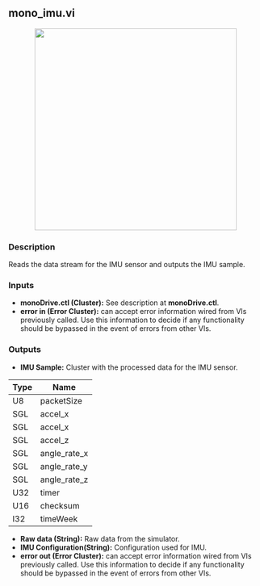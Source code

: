 ## mono_imu.vi
<p align="center">
<img src="https://github.com/monoDriveIO/client/raw/master/WikiPhotos/LV_client/sensors/mono__imuc.png" 
width="400"  />
</p>

### Description
Reads the data stream for the IMU sensor and outputs the IMU sample.

### Inputs

- **monoDrive.ctl (Cluster):** See description at **monoDrive.ctl**.
- **error in (Error Cluster):** can accept error information wired from VIs previously called. Use this information to decide if any functionality should be bypassed in the event of errors from other VIs.

### Outputs

- **IMU Sample:** Cluster with the processed data for the IMU sensor.

| Type  | Name   |
| ------------ | ------------ |
|U8  | packetSize |
|SGL | accel_x  |
|SGL | accel_x  |
|SGL | accel_z |
|SGL | angle_rate_x |
|SGL | angle_rate_y  |
|SGL | angle_rate_z  |
|U32 | timer |
|U16 | checksum|
|I32 | timeWeek  |

- **Raw data (String):** Raw data from the simulator.
- **IMU Configuration(String):** Configuration used for IMU.
- **error out (Error Cluster):** can accept error information wired from VIs previously called. Use this information to decide if any functionality should be bypassed in the event of errors from other VIs.
